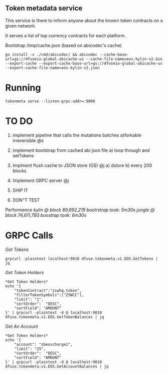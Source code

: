 Token metadata service
----------------------

This service is there to inform anyone about the known token contracts on a given network.

It serves a list of top currency contracts for each platform.

Bootstrap /tmp/cache.json (based on abicodec's cache)

    go install -v ./cmd/abicodec/ && abicodec --cache-base-url=gs://dfuseio-global-abicache-us --cache-file-name=eos-kylin-v2.bin --export-cache --export-cache-base-url=gs://dfuseio-global-abicache-us --export-cache-file-name=eos-kylin-v2.json

Running
======
`tokenmeta serve --listen-grpc-addr=:9000`

TO DO
======

1) implement pipeline that calls the mutations batches
    a)forkable irreversible                             @s
    
2) implement bootstrap from cached abi json file
    a) loop through and setTokens
    
3) Implment flush cache to JSON store (GS)  @j
   a) dstore
   b) every 200 blocks 
   

4) Implement GRPC server @j

5) SHIP IT

6) DON"T TEST

Performence
*kylin @ block 89,692,219 bootrstrap took: 5m30s*
*jungle @ block 74,611,793 boostrap took: 6m30s* 

GRPC Calls
=====

*Get Tokens*
```shell script
grpcurl -plaintext localhost:9010 dfuse.tokenmeta.v1.EOS.GetTokens | jq
```

*Get Token Holders*
```shell script
*Get Token Holders*
echo '{
    "tokenContract":"zswhq.token",
    "filterTokenSymbols":["ZSWCC"],
    "limit": "1",
    "sortOrder":  "DESC",
    "sortField": "AMOUNT"
}' | grpcurl -plaintext -d @ localhost:9010 dfuse.tokenmeta.v1.EOS.GetTokenBalances | jq
```

*Get An Account*
```shell script
*Get Token Holders*
echo '{
    "account": "zbeoscharge1",
    "limit": "25",
    "sortOrder":  "DESC",
    "sortField": "AMOUNT"
}' | grpcurl -plaintext -d @ localhost:9010 dfuse.tokenmeta.v1.EOS.GetAccountBalances | jq
```